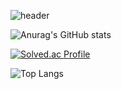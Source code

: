 ![header](https://capsule-render.vercel.app/api?type=Waving&color=auto&height=300&section=header&text=seaniiio&fontSize=90)

![Anurag's GitHub stats](https://github-readme-stats.vercel.app/api?username=seaniiio&show_icons=true&bg_color=00000000)

[![Solved.ac Profile](http://mazassumnida.wtf/api/v2/generate_badge?boj=cnc4750)](https://solved.ac/cnc4750/)

![Top Langs](https://github-readme-stats.vercel.app/api/top-langs/?username=seaniiio&layout=compact&theme=tokyonight)
<!--
**seaniiio/seaniiio** is a ✨ _special_ ✨ repository because its `README.md` (this file) appears on your GitHub profile.

Here are some ideas to get you started:

- 🔭 I’m currently working on ...
- 🌱 I’m currently learning ...
- 👯 I’m looking to collaborate on ...
- 🤔 I’m looking for help with ...
- 💬 Ask me about ...
- 📫 How to reach me: ...
- 😄 Pronouns: ...
- ⚡ Fun fact: ...
-->
